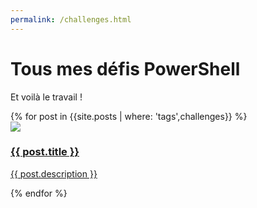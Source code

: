 ```yaml
---
permalink: /challenges.html
---
```


# Tous mes défis PowerShell

Et voilà le travail !

<div class="posts">
    {% for post in {{site.posts | where: 'tags',challenges}} %}
        <a href="{{ post.url }}">
            <div>
                <img src="{{ post.image | default: "https://flemmingss.com/wp-content/uploads/2019/08/featured_image_powershell.png" }}" loading="lazy"/>
                <h3>{{ post.title }}</h3>
                <p>{{ post.description }}</p>
            </div>
        </a>
    {% endfor %}
</div>
